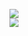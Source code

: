 [![](https://img.shields.io/badge/Made%20With-Github%20Spray-lightgrey.svg?style=for-the-badge&logo=github)](https://github.com/Annihil/github-spray#13650)  
[![](https://i.imgur.com/2DrTn0Z.gif)](https://github.com/Annihil/github-spray)